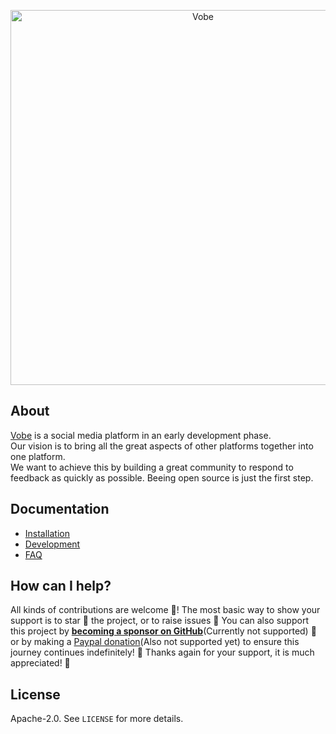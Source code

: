 <p align="center"><a href="https://github.com/Vobe-io/vobe"></a><img src="https://raw.githubusercontent.com/Vobe-io/vobe/master/public/img/logo/vobe.svg?sanitize=true" alt="Vobe" width="600"><a></a></p>

## About
[Vobe](https://vobe.io) is a social media platform in an early development phase.\
Our vision is to bring all the great aspects of other platforms together into one platform.\
We want to achieve this by building a great community to respond to feedback as quickly as possible.
Beeing open source is just the first step.

## Documentation

* [Installation](doc/installation.md)
* [Development](doc/development.md)
* [FAQ](doc/faq.md)

## How can I help?
All kinds of contributions are welcome :raised_hands:! The most basic way to show your support is to star :star2: the project, or to raise issues :speech_balloon: You can also support this project by [**becoming a sponsor on GitHub**](https://vobe.io)(Currently not supported) :clap: or by making a [Paypal donation](https://vobe.io)(Also not supported yet) to ensure this journey continues indefinitely! :rocket:
Thanks again for your support, it is much appreciated! :pray:

## License
Apache-2.0. See `LICENSE` for more details.